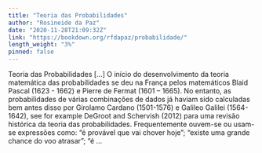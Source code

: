 ```yaml
---
title: "Teoria das Probabilidades"
author: "Rosineide da Paz"
date: "2020-11-28T21:09:32Z"
link: "https://bookdown.org/rfdapaz/probabilidade/"
length_weight: "3%"
pinned: false
---
```


Teoria das Probabilidades [...] O início do desenvolvimento da teoria matemática das probabilidades se deu na França pelos matemáticos Blaid Pascal (1623 - 1662) e Pierre de Fermat (1601 – 1665). No entanto, as probabilidades de várias combinações de dados já haviam sido calculadas bem antes disso por Girolamo Cardano (1501-1576) e Galileo Galilei (1564-1642), see for example DeGroot and Schervish (2012) para uma revisão histórica da teoria das probabilidades. Frequentemente ouvem-se ou usam-se expressões como: “é provável que vai chover hoje”; “existe uma grande chance do voo atrasar”; “é ...
